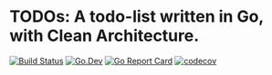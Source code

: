 # TODOs: A todo-list written in Go, with Clean Architecture.
[![Build Status](https://cloud.drone.io/api/badges/unknowntpo/todos/status.svg)](https://cloud.drone.io/unknowntpo/todos) [![Go.Dev](https://godoc.org/github.com/unknowntpo/todos?status.svg=)](https://pkg.go.dev/github.com/unknowntpo/todos?utm_source=godoc) [![Go Report Card](https://goreportcard.com/badge/github.com/unknowntpo/todos)](https://goreportcard.com/report/github.com/unknowntpo/todos) [![codecov](https://codecov.io/gh/unknowntpo/todos/branch/master/graph/badge.svg?token=UV6IIUUCW2)](https://codecov.io/gh/unknowntpo/todos)
